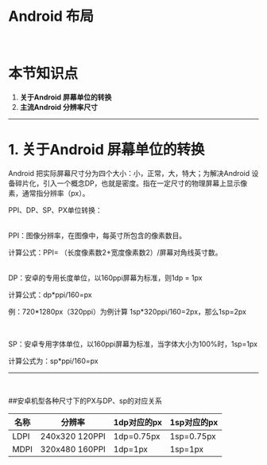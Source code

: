 # Android 布局
<br />

# 本节知识点
1. **关于Android 屏幕单位的转换**
2. **主流Android 分辨率尺寸**


---


# 1. 关于Android 屏幕单位的转换


Android 把实际屏幕尺寸分为四个大小：小，正常，大，特大；为解决Android 设备碎片化，引入一个概念DP，也就是密度。指在一定尺寸的物理屏幕上显示像素，通常指分辨率（px）。

PPI、DP、SP、PX单位转换：



<br />
PPI：图像分辨率，在图像中，每英寸所包含的像素数目。
<p>计算公式：PPI= （长度像素数2+宽度像素数2）/屏幕对角线英寸数。</p>



<br />
DP：安卓的专用长度单位，以160ppi屏幕为标准，则1dp = 1px
<p>计算公式：dp*ppi/160=px</p>
<p>例：720*1280px（320ppi）为例计算 1sp*320ppi/160=2px，那么1sp=2px</p>




<br />
<p>SP：安卓专用字体单位，以160ppi屏幕为标准，当字体大小为100%时，1sp=1px</p>
<p>计算公式为：sp*ppi/160=px</p>

---

<br />

##安卓机型各种尺寸下的PX与DP、sp的对应关系

| 名称 | 分辨率 | 1dp对应的px | 1sp对应的px |
| -- | -- | -- | -- |
| LDPI | 240x320 120PPI | 1dp=0.75px | 1sp=0.75px |
| MDPI | 320x480 160PPI | 1dp=1px | 1sp=1px |




